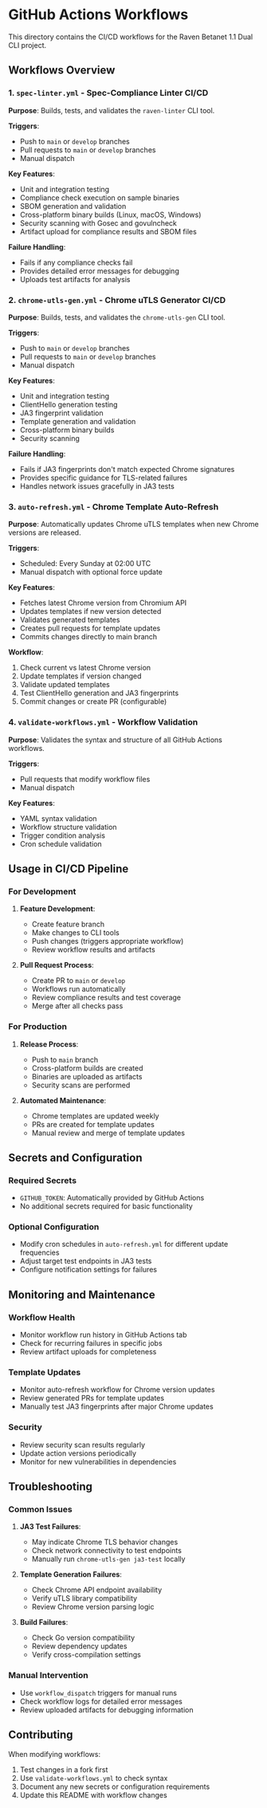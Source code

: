 # GitHub Actions Workflows

This directory contains the CI/CD workflows for the Raven Betanet 1.1 Dual CLI project.

## Workflows Overview

### 1. `spec-linter.yml` - Spec-Compliance Linter CI/CD

**Purpose**: Builds, tests, and validates the `raven-linter` CLI tool.

**Triggers**:
- Push to `main` or `develop` branches
- Pull requests to `main` or `develop` branches
- Manual dispatch

**Key Features**:
- Unit and integration testing
- Compliance check execution on sample binaries
- SBOM generation and validation
- Cross-platform binary builds (Linux, macOS, Windows)
- Security scanning with Gosec and govulncheck
- Artifact upload for compliance results and SBOM files

**Failure Handling**:
- Fails if any compliance checks fail
- Provides detailed error messages for debugging
- Uploads test artifacts for analysis

### 2. `chrome-utls-gen.yml` - Chrome uTLS Generator CI/CD

**Purpose**: Builds, tests, and validates the `chrome-utls-gen` CLI tool.

**Triggers**:
- Push to `main` or `develop` branches
- Pull requests to `main` or `develop` branches
- Manual dispatch

**Key Features**:
- Unit and integration testing
- ClientHello generation testing
- JA3 fingerprint validation
- Template generation and validation
- Cross-platform binary builds
- Security scanning

**Failure Handling**:
- Fails if JA3 fingerprints don't match expected Chrome signatures
- Provides specific guidance for TLS-related failures
- Handles network issues gracefully in JA3 tests

### 3. `auto-refresh.yml` - Chrome Template Auto-Refresh

**Purpose**: Automatically updates Chrome uTLS templates when new Chrome versions are released.

**Triggers**:
- Scheduled: Every Sunday at 02:00 UTC
- Manual dispatch with optional force update

**Key Features**:
- Fetches latest Chrome version from Chromium API
- Updates templates if new version detected
- Validates generated templates
- Creates pull requests for template updates
- Commits changes directly to main branch

**Workflow**:
1. Check current vs latest Chrome version
2. Update templates if version changed
3. Validate updated templates
4. Test ClientHello generation and JA3 fingerprints
5. Commit changes or create PR (configurable)

### 4. `validate-workflows.yml` - Workflow Validation

**Purpose**: Validates the syntax and structure of all GitHub Actions workflows.

**Triggers**:
- Pull requests that modify workflow files
- Manual dispatch

**Key Features**:
- YAML syntax validation
- Workflow structure validation
- Trigger condition analysis
- Cron schedule validation

## Usage in CI/CD Pipeline

### For Development

1. **Feature Development**: 
   - Create feature branch
   - Make changes to CLI tools
   - Push changes (triggers appropriate workflow)
   - Review workflow results and artifacts

2. **Pull Request Process**:
   - Create PR to `main` or `develop`
   - Workflows run automatically
   - Review compliance results and test coverage
   - Merge after all checks pass

### For Production

1. **Release Process**:
   - Push to `main` branch
   - Cross-platform builds are created
   - Binaries are uploaded as artifacts
   - Security scans are performed

2. **Automated Maintenance**:
   - Chrome templates are updated weekly
   - PRs are created for template updates
   - Manual review and merge of template updates

## Secrets and Configuration

### Required Secrets

- `GITHUB_TOKEN`: Automatically provided by GitHub Actions
- No additional secrets required for basic functionality

### Optional Configuration

- Modify cron schedules in `auto-refresh.yml` for different update frequencies
- Adjust target test endpoints in JA3 tests
- Configure notification settings for failures

## Monitoring and Maintenance

### Workflow Health

- Monitor workflow run history in GitHub Actions tab
- Check for recurring failures in specific jobs
- Review artifact uploads for completeness

### Template Updates

- Monitor auto-refresh workflow for Chrome version updates
- Review generated PRs for template updates
- Manually test JA3 fingerprints after major Chrome updates

### Security

- Review security scan results regularly
- Update action versions periodically
- Monitor for new vulnerabilities in dependencies

## Troubleshooting

### Common Issues

1. **JA3 Test Failures**:
   - May indicate Chrome TLS behavior changes
   - Check network connectivity to test endpoints
   - Manually run `chrome-utls-gen ja3-test` locally

2. **Template Generation Failures**:
   - Check Chrome API endpoint availability
   - Verify uTLS library compatibility
   - Review Chrome version parsing logic

3. **Build Failures**:
   - Check Go version compatibility
   - Review dependency updates
   - Verify cross-compilation settings

### Manual Intervention

- Use `workflow_dispatch` triggers for manual runs
- Check workflow logs for detailed error messages
- Review uploaded artifacts for debugging information

## Contributing

When modifying workflows:

1. Test changes in a fork first
2. Use `validate-workflows.yml` to check syntax
3. Document any new secrets or configuration requirements
4. Update this README with workflow changes